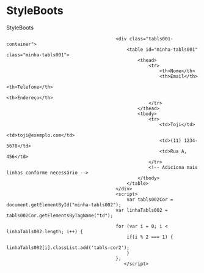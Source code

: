 # StyleBoots
StyleBoots

                                        

                                            <div class="tabls001-container">
                                                <table id="minha-tabls001" class="minha-tabls001">
                                                    <thead>
                                                        <tr>
                                                            <th>Nome</th>
                                                            <th>Email</th>
                                                            <th>Telefone</th>
                                                            <th>Endereço</th>
                                                        </tr>
                                                    </thead>
                                                    <tbody>
                                                        <tr>
                                                            <td>Toji</td>
                                                            <td>toji@exemplo.com</td>
                                                            <td>(11) 1234-5678</td>
                                                            <td>Rua A, 456</td>
                                                        </tr>
                                                        <!-- Adiciona mais linhas conforme necessário -->
                                                    </tbody>
                                                </table>
                                            </div>
                                            <script>
                                                var tabls002Cor = document.getElementById("minha-tabls002");
                                            var linhaTabls002 = tabls002Cor.getElementsByTagName("td");
                                            
                                            for (var i = 0; i < linhaTabls002.length; i++) {
                                                if(i % 2 === 1) {
                                                    linhaTabls002[i].classList.add('tabls-cor2');
                                                }
                                            };
                                               </script>
                                        

                                     